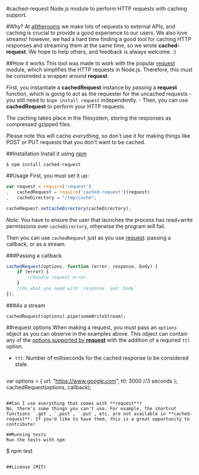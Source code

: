 #cached-request
Node.js module to perform HTTP requests with caching support.

#Why?
At [alltherooms](http://alltherooms.com/) we make lots of requests to external APIs, and caching is crucial to provide a good experience to our users. We also love streams! however, we had a hard time finding a good tool for caching HTTP responses and streaming them at the same time, so we wrote **cached-request**. We hope to help others, and feedback is always welcome. :)

##How it works
This tool was made to work with the popular [request](https://github.com/request/request) module, which simplifies the HTTP requests in Node.js. Therefore, this must be consireded a wrapper around **request**.

First, you instantiate a **cachedRequest** instance by passing a **request** function, which is going to act as the requester for the uncached requests - you still need to `$npm install request` independently. - Then, you can use **cachedRequest** to perform your HTTP requests.

The caching takes place in the filesystem, storing the responses as compressed gzipped files.

Please note this will cache *everything*, so don't use it for making things like POST or PUT requests that you don't want to be cached.

##Installation
Install it using [npm](https://www.npmjs.com/)
```
$ npm install cached-request
```

##Usage
First, you must set it up:
```javascript
var request = require('request')
,   cachedRequest = require('cached-request')(request)
,   cacheDirectory = "/tmp/cache";

cacheRequest.setCacheDirectory(cacheDirectory);
```
_Note_: You have to ensure the user that launches the process has read+write permissions over `cacheDirectory`, otherwise the program will fail.

Then you can use `cachedRequest` just as you use [request](https://github.com/request/request): passing a callback, or as a stream.

###Passing a callback
```javascript
cachedRequest(options, function (error, response, body) {
    if (error) {
        //Handle request error
    }
    //Do what you need with `response` and `body`
});
```

###As a stream
```
cachedRequest(options).pipe(someWriteStream);
```

##request options
When making a request, you must pass an `options` object as you can observe in the examples above. This object can contain any of the [options supported by **request**](https://github.com/request/request#requestoptions-callback) with the addition of a required `ttl` option.

- `ttl`: Number of milliseconds for the cached response to be considered stale.

    ```javascript
var options = {
    url: "https://www.google.com",
    ttl: 3000 //3 seconds
};
cachedRequest(options, callback);
```

##Can I use everything that comes with **request**?
No, there's some things you can't use. For example, the shortcut functions `.get`, `.post`, `.put`, etc. are not available in **cached-request**. If you'd like to have them, this is a great opportunity to contribute!

##Running tests
Run the tests with npm
```
$ npm test
```

##License (MIT)